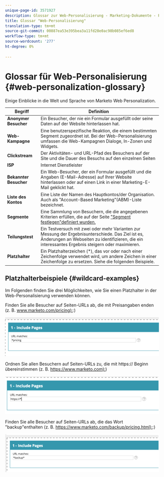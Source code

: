 ```yaml
---
unique-page-id: 3571927
description: Glossar zur Web-Personalisierung - Marketing-Dokumente - Produktdokumentation
title: Glossar "Web-Personalisierung"
translation-type: tm+mt
source-git-commit: 00887ea53e395bea3a11fd28e0ac98b085ef6ed8
workflow-type: tm+mt
source-wordcount: '277'
ht-degree: 0%

---
```



# Glossar für Web-Personalisierung {#web-personalization-glossary}

Einige Einblicke in die Welt und Sprache von Marketo Web Personalization.

| Begriff | Definition |
|---|---|
| **Anonymer Besucher** | Ein Besucher, der nie ein Formular ausgefüllt oder seine Daten auf der Website hinterlassen hat. |
| **Web-Kampagne** | Eine benutzerspezifische Reaktion, die einem bestimmten Segment zugeordnet ist. Bei der Web-Personalisierung umfassen die Web-Kampagnen Dialoge, In-Zonen und Widgets. |
| **Clickstream** | Der Aktivitäten- und URL-Pfad des Besuchers auf der Site und die Dauer des Besuchs auf den einzelnen Seiten |
| **ISP** | Internet Dienstleister |
| **Bekannter Besucher** | Ein Web-Besucher, der ein Formular ausgefüllt und die Angaben (E-Mail-Adresse) auf Ihrer Website hinterlassen oder auf einen Link in einer Marketing-E-Mail geklickt hat. |
| **Liste des Kontos** | Eine Liste der Namen des Hauptkontos/der Organisation. Auch als &quot;Account-Based Marketing&quot;(ABM)-Liste bezeichnet. |
| **Segmente** | Eine Sammlung von Besuchern, die die angegebenen Kriterien erfüllen, die auf der Seite [&quot;Segment festlegen&quot;definiert wurden.](../../../product-docs/web-personalization/using-web-segments/web-segments.md) |
| **Teilungstest** | Ein Testversuch mit zwei oder mehr Varianten zur Messung der Ergebnisunterschiede. Das Ziel ist es, Änderungen an Webseiten zu identifizieren, die ein interessantes Ergebnis steigern oder maximieren. |
| **Platzhalter** | Ein Platzhalterzeichen (*), das vor oder nach einer Zeichenfolge verwendet wird, um andere Zeichen in einer Zeichenfolge zu ersetzen. Siehe die folgenden Beispiele. |

## Platzhalterbeispiele {#wildcard-examples}

Im Folgenden finden Sie drei Möglichkeiten, wie Sie einen Platzhalter in der Web-Personalisierung verwenden können.

Finden Sie alle Besucher auf Seiten-URLs ab, die mit Preisangaben enden (z. B. [www.marketo.com/pricing):](http://www.marketo.com/pricing):)

![](assets/wildcard-example-1.png)

Ordnen Sie allen Besuchern auf Seiten-URLs zu, die mit https:// Beginn übereinstimmen (z. B. [https://www.marketo.com):](https://www.marketo.com))

![](assets/wildcard-example-2.png)

Finden Sie alle Besucher auf Seiten-URLs ab, die das Wort &quot;backup&quot;enthalten (z. B. [https://www.marketo.com/backup/pricing.html):](https://www.marketo.com/backup/pricing.html):)

![](assets/wildcard-example-3.png)

